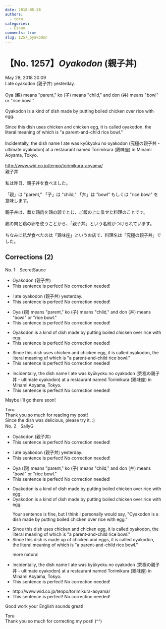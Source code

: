 ```yaml
---
date: 2018-05-28
authors:
  - toru
categories:
  - Essay
comments: true
slug: 1257_oyakodon
---
```


# 【No. 1257】<strong><em>Oyakodon</strong></em> (親子丼)
<div class="date">May 28, 2018 20:09</div>
<div id="post"><div id="body_show_ori">
I ate oyakodon (親子丼) yesterday.<br/><br/>Oya (親) means "parent," ko (子) means "child," and don (丼) means "bowl" or "rice bowl."<br/><br/>Oyakodon is a kind of dish made by putting boiled chicken over rice with egg.<br/><br/>Since this dish uses chicken and chicken egg, it is called oyakodon, the literal meaning of which is "a parent-and-child rice bowl."<br/><br/>Incidentally, the dish name I ate was kyūkyoku no oyakodon (究極の親子丼 - ultimate oyakodon) at a restaurant named Torimikura (鶏味座) in Minami Aoyama, Tokyo.<br/><br/><a href="http://www.wid.co.jp/tenpo/torimikura-aoyama/" target="_blank">http://www.wid.co.jp/tenpo/torimikura-aoyama/</a>
</div></div>

<!-- more -->

<div id="post_ja"><div id="body_show_mo">
親子丼<br/><br/>私は昨日、親子丼を食べました。<br/><br/>「親」は "parent," 「子」は "child," 「丼」は "bowl" もしくは "rice bowl" を意味します。<br/><br/>親子丼は、煮た鶏肉を鶏の卵でとじ、ご飯の上に乗せた料理のことです。<br/><br/>鶏の肉と鶏の卵を使うことから、「親子丼」という名前がつけられています。<br/><br/>ちなみに私が食べたのは「鶏味座」というお店で、料理名は「究極の親子丼」でした。
</div></div>

## Corrections (2)
<div id="block"><div class="first_name"> No. 1　<span class="just_name">SecretSauce</span></div><div id="block2">
<ul class="correction_field">
<li class="incorrect">Oyakodon (親子丼)</li>
<li class="corrected perfect">This sentence is perfect! No correction needed!</li>
</ul>
<ul class="correction_field">
<li class="incorrect">I ate oyakodon (親子丼) yesterday.</li>
<li class="corrected perfect">This sentence is perfect! No correction needed!</li>
</ul>
<ul class="correction_field">
<li class="incorrect">Oya (親) means "parent," ko (子) means "child," and don (丼) means "bowl" or "rice bowl."</li>
<li class="corrected perfect">This sentence is perfect! No correction needed!</li>
</ul>
<ul class="correction_field">
<li class="incorrect">Oyakodon is a kind of dish made by putting boiled chicken over rice with egg.</li>
<li class="corrected perfect">This sentence is perfect! No correction needed!</li>
</ul>
<ul class="correction_field">
<li class="incorrect">Since this dish uses chicken and chicken egg, it is called oyakodon, the literal meaning of which is "a parent-and-child rice bowl."</li>
<li class="corrected perfect">This sentence is perfect! No correction needed!</li>
</ul>
<ul class="correction_field">
<li class="incorrect">Incidentally, the dish name I ate was kyūkyoku no oyakodon (究極の親子丼 - ultimate oyakodon) at a restaurant named Torimikura (鶏味座) in Minami Aoyama, Tokyo.</li>
<li class="corrected perfect">This sentence is perfect! No correction needed!</li>
</ul>
<p class="comment_small">
 Maybe I'll go there soon!
</p>

</div><div class="name"><span class="just_name">Toru</span><br>
Thank you so much for reading my post!<br/>Since the dish was delicious, please try it. :)
</div>
</div>
<div id="block"><div class="first_name"> No. 2　<span class="just_name">SallyG</span></div><div id="block2">
<ul class="correction_field">
<li class="incorrect">Oyakodon (親子丼)</li>
<li class="corrected perfect">This sentence is perfect! No correction needed!</li>
</ul>
<ul class="correction_field">
<li class="incorrect">I ate oyakodon (親子丼) yesterday.</li>
<li class="corrected perfect">This sentence is perfect! No correction needed!</li>
</ul>
<ul class="correction_field">
<li class="incorrect">Oya (親) means "parent," ko (子) means "child," and don (丼) means "bowl" or "rice bowl."</li>
<li class="corrected perfect">This sentence is perfect! No correction needed!</li>
</ul>
<ul class="correction_field">
<li class="incorrect">Oyakodon is a kind of dish made by putting boiled chicken over rice with egg.</li>
<li class="corrected correct">
Oyakodon is a kind of dish made by putting boiled chicken over rice with egg.
<p class="correction_comment">Your sentence is fine, but I think I personally would say, "Oyakodon is a dish made by putting boiled chicken over rice with egg."</p>
</li>
</ul>
<ul class="correction_field">
<li class="incorrect">Since this dish uses chicken and chicken egg, it is called oyakodon, the literal meaning of which is "a parent-and-child rice bowl."</li>
<li class="corrected correct">
Since this dish is made up of chicken and eggs, it is called oyakodon, the literal meaning of which is "a parent-and-child rice bowl."
<p class="correction_comment">more natural</p>
</li>
</ul>
<ul class="correction_field">
<li class="incorrect">Incidentally, the dish name I ate was kyūkyoku no oyakodon (究極の親子丼 - ultimate oyakodon) at a restaurant named Torimikura (鶏味座) in Minami Aoyama, Tokyo.</li>
<li class="corrected perfect">This sentence is perfect! No correction needed!</li>
</ul>
<ul class="correction_field">
<li class="incorrect">http://www.wid.co.jp/tenpo/torimikura-aoyama/</li>
<li class="corrected perfect">This sentence is perfect! No correction needed!</li>
</ul>
<p class="comment_small">
 Good work your English sounds great!
</p>

</div><div class="name"><span class="just_name">Toru</span><br>
Thank you so much for correcting my post! (^^)
</div>
</div>
